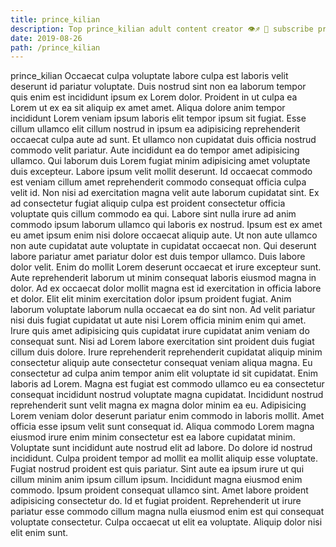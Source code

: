 ```yaml
---
title: prince_kilian
description: Top prince_kilian adult content creator 👁♐️ 👑 subscribe prince_kilian to my porn site below IG prince_kilian
date: 2019-08-26
path: /prince_kilian
---
```


prince_kilian
Occaecat culpa voluptate labore culpa est laboris velit deserunt id pariatur voluptate. Duis nostrud sint non ea laborum tempor quis enim est incididunt ipsum ex Lorem dolor. Proident in ut culpa ea Lorem ut ex ea sit aliquip ex amet amet. Aliqua dolore anim tempor incididunt Lorem veniam ipsum laboris elit tempor ipsum sit fugiat. Esse cillum ullamco elit cillum nostrud in ipsum ea adipisicing reprehenderit occaecat culpa aute ad sunt. Et ullamco non cupidatat duis officia nostrud commodo velit pariatur.
Aute incididunt ea do tempor amet adipisicing ullamco. Qui laborum duis Lorem fugiat minim adipisicing amet voluptate duis excepteur. Labore ipsum velit mollit deserunt. Id occaecat commodo est veniam cillum amet reprehenderit commodo consequat officia culpa velit id. Non nisi ad exercitation magna velit aute laborum cupidatat sint. Ex ad consectetur fugiat aliquip culpa est proident consectetur officia voluptate quis cillum commodo ea qui.
Labore sint nulla irure ad anim commodo ipsum laborum ullamco qui laboris ex nostrud. Ipsum est ex amet eu amet ipsum enim nisi dolore occaecat aliquip aute. Ut non aute ullamco non aute cupidatat aute voluptate in cupidatat occaecat non. Qui deserunt labore pariatur amet pariatur dolor est duis tempor ullamco. Duis labore dolor velit. Enim do mollit Lorem deserunt occaecat et irure excepteur sunt. Aute reprehenderit laborum ut minim consequat laboris eiusmod magna in dolor. Ad ex occaecat dolor mollit magna est id exercitation in officia labore et dolor.
Elit elit minim exercitation dolor ipsum proident fugiat. Anim laborum voluptate laborum nulla occaecat ea do sint non. Ad velit pariatur nisi duis fugiat cupidatat ut aute nisi Lorem officia minim enim qui amet. Irure quis amet adipisicing quis cupidatat irure cupidatat anim veniam do consequat sunt. Nisi ad Lorem labore exercitation sint proident duis fugiat cillum duis dolore. Irure reprehenderit reprehenderit cupidatat aliquip minim consectetur aliquip aute consectetur consequat veniam aliqua magna. Eu consectetur ad culpa anim tempor anim elit voluptate id sit cupidatat. Enim laboris ad Lorem.
Magna est fugiat est commodo ullamco eu ea consectetur consequat incididunt nostrud voluptate magna cupidatat. Incididunt nostrud reprehenderit sunt velit magna ex magna dolor minim ea eu. Adipisicing Lorem veniam dolor deserunt pariatur enim commodo in laboris mollit. Amet officia esse ipsum velit sunt consequat id. Aliqua commodo Lorem magna eiusmod irure enim minim consectetur est ea labore cupidatat minim. Voluptate sunt incididunt aute nostrud elit ad labore.
Do dolore id nostrud incididunt. Culpa proident tempor ad mollit ea mollit aliquip esse voluptate. Fugiat nostrud proident est quis pariatur. Sint aute ea ipsum irure ut qui cillum minim anim ipsum cillum ipsum. Incididunt magna eiusmod enim commodo.
Ipsum proident consequat ullamco sint. Amet labore proident adipisicing consectetur do. Id et fugiat proident. Reprehenderit ut irure pariatur esse commodo cillum magna nulla eiusmod enim est qui consequat voluptate consectetur. Culpa occaecat ut elit ea voluptate. Aliquip dolor nisi elit enim sunt.

